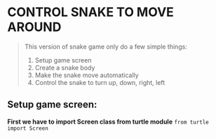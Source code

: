 # CONTROL SNAKE TO MOVE AROUND
> This version of snake game only do a few simple things:
> 1. Setup game screen
> 2. Create a snake body
> 3. Make the snake move automatically
> 4. Control the snake to turn up, down, right, left

## Setup game screen:
**First we have to import Screen class from turtle module**
`from turtle import Screen`



